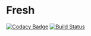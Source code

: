 # Fresh
[![Codacy Badge](https://api.codacy.com/project/badge/Grade/8b5c25d65dbf40899b938c20fa76abaa)](https://app.codacy.com/app/ankurM3057/Fresh?utm_source=github.com&utm_medium=referral&utm_content=ankurM3057/Fresh&utm_campaign=Badge_Grade_Dashboard)
[![Build Status](https://travis-ci.org/ankurM3057/Fresh.svg?branch=master)](https://travis-ci.org/ankurM3057/Fresh)
